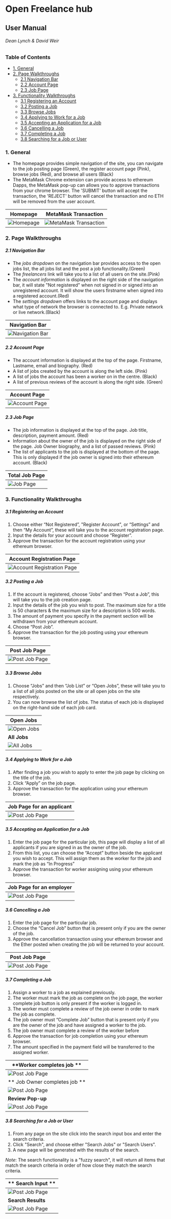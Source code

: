 # Open Freelance hub
## User Manual
###### Dean Lynch & David Weir

### Table of Contents
* [1. General](#1-general)
* [2. Page Walkthroughs](#2-page-walkthroughs)
    * [2.1 Navigation Bar](#21-navigation-bar)
    * [2.2 Account Page](#22-account-page)
    * [2.3 Job Page](#23-job-page)
* [3. Functionality Walkthroughs](#3-functionality-walkthroughs)
    * [3.1 Registering an Account](#31-registering-an-account)
    * [3.2 Posting a Job](#32-posting-a-job)
    * [3.3 Browse Jobs](#33-browse-jobs)
    * [3.4 Applying to Work for a Job](#34-applying-to-work-for-a-job)
    * [3.5 Accepting an Application for a Job](#35-accepting-an-application-for-a-job)
    * [3.6 Cancelling a Job](#36-cancelling-a-job)
    * [3.7 Completing a Job](#37-completing-a-job)
    * [3.8 Searching for a Job or User](#37-searching-for-a-job-or-user)

### 1. General

* The homepage provides simple navigation of the site, you can navigate to the job posting page (Green), the register account page (Pink), browse jobs (Red), and browse all users (Black)
* The MetaMask Chrome extension can provide access to ethereum Dapps, the MetaMask pop-up can allows you to approve transactions from your chrome browser. The 'SUBMIT' button will accept the transaction, the 'REJECT' button will cancel the transaction and no ETH will be removed from the user account.

| **Homepage**        |**MetaMask Transaction**|
| ------------- | ------------- |
| ![Homepage](images/homepage.png)    |![MetaMask Transaction](images/metamask.png)|

### 2. Page Walkthroughs

##### 2.1 Navigation Bar

* The _jobs dropdown_ on the navigation bar provides access to the open jobs list, the all jobs list and the post a job functionality.(Green)
* The _freelancers_ link will take you to a list of all users on the site.(Pink)
* The _account information_ is displayed on the right side of the navigation bar, it will state "Not registered" when not signed in or signed into an unregistered account. It will show the users firstname when signed into a registered account.(Red)
* The _settings dropdown_ offers links to the account page and displays what type of network the browser is connected to. E.g. Private network or live network.(Black)

| **Navigation Bar**        |
| ------------- |
| ![Navigation Bar](images/navbar.png)    |

##### 2.2 Account Page

* The account information is displayed at the top of the page. Firstname, Lastname, email and biography. (Red)
* A list of jobs created by the account is along the left side. (Pink)
* A list of jobs the account has been a worker on in the centre. (Black)
* A list of previous reviews of the account is along the right side. (Green)

| **Account Page**        |
| ------------- |
| ![Account Page](images/accountPage.png)    |

##### 2.3 Job Page

* The job information is displayed at the top of the page. Job title, description, payment amount. (Red)
* Information about the owner of the job is displayed on the right side of the page. Job Owner biography, and a list of passed reviews. (Pink)
* The list of applicants to the job is displayed at the bottom of the page. This is only displayed if the job owner is signed into their ethereum account. (Black)

| **Total Job Page**        |
| ------------- |
| ![Job Page](images/jobPage.png)    |

### 3. Functionality Walkthroughs

##### 3.1 Registering an Account

1. Choose either “Not Registered”, "Register Account", or “Settings” and then “My Account”, these will take you to the account registration page.
2.  Input the details for your account and choose “Register”.
3. Approve the transaction for the account registration using your ethereum browser.

| **Account Registration Page**        |
| ------------- |
| ![Account Registration Page](images/registerPage.png)    |

##### 3.2 Posting a Job

1. If the account is registered, choose “Jobs” and then “Post a Job”, this will take you to the job creation page.
2. Input the details of the job you wish to post. The maximum size for a title is 50 characters & the maximum size for a description is 500 words.
3. The amount of payment you specify in the payment section will be withdrawn from your ethereum account.
4. Choose “Post Job”.
5. Approve the transaction for the job posting using your ethereum browser.

| **Post Job Page**        |
| ------------- |
| ![Post Job Page](images/postJobPage.png)    |

##### 3.3 Browse Jobs

1. Choose “Jobs” and then “Job List” or “Open Jobs”, these will take you to a list of all jobs posted on the site or all open jobs on the site respectively.
2. You can now browse the list of jobs. The status of each job is displayed on the right-hand side of each job card.

| **Open Jobs**        |
| ------------- |
| ![Open Jobs](images/openJobs.png)    |
| **All Jobs** |
| ![All Jobs](images/jobList.png) |

##### 3.4 Applying to Work for a Job

1. After finding a job you wish to apply to enter the job page by clicking on the title of the job.
2. Click “Apply” on the job page.
3. Approve the transaction for the application using your ethereum browser.

| **Job Page for an applicant**        |
| ------------- |
| ![Post Job Page](images/applyToJob.png)    |

##### 3.5 Accepting an Application for a Job

1. Enter the job page for the particular job, this page will display a list of all applicants if you are signed in as the owner of the job.
2. From this list, you can choose the “Accept” button beside the applicant you wish to accept. This will assign them as the worker for the job and mark the job as “In Progress”
3. Approve the transaction for worker assigning using your ethereum browser.

| **Job Page for an employer**        |
| ------------- |
| ![Post Job Page](images/jobOwnerJobPage.png)    |

##### 3.6 Cancelling a Job

1. Enter the job page for the particular job.
2. Choose the “Cancel Job” button that is present only if you are the owner of the job.
3. Approve the cancellation transaction using your ethereum browser and the Ether posted when creating the job will be returned to your account.

| **Post Job Page**        |
| ------------- |
| ![Post Job Page](images/cancel.png)    |

##### 3.7 Completing a Job
1. Assign a worker to a job as explained previously.
2. The worker must mark the job as complete on the job page, the worker complete job button is only present if the worker is logged in.
3. The worker must complete a review of the job owner in order to mark the job as complete.
4. The job owner must “Complete Job” button that is present only if you are the owner of the job and have assigned a worker to the job.
5. The job owner must complete a review of the worker before
6. Approve the transaction for job completion using your ethereum browser.
7. The amount specified in the payment field will be transferred to the assigned worker.

| **Worker completes job **        |
| ------------- |
| ![Post Job Page](images/workerAcceptedJob.png)    |
| ** Job Owner completes job ** |
| ![Post Job Page](images/jobOwnerAcceptedWorker.png) |
| **Review Pop-up** |
| ![Post Job Page](images/reviewPopup.png) |

##### 3.8 Searching for a Job or User
1. From any page on the site click into the search input box and enter the search criteria.
2. Click "Search", and choose either "Search Jobs" or "Search Users".
3. A new page will be generated with the results of the search.

_Note_: The search functionality is a "fuzzy search", it will return all items that match the search criteria in order of how close they match the search criteria.

| ** Search Input **        |
| ------------- |
| ![Post Job Page](images/searchInput.png)    |
|**Search Results** |
| ![Post Job Page](images/searchResult.png) |
